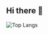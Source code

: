## Hi there 👋
![Top Langs](https://github-readme-stats.vercel.app/api/top-langs/?username=tsoding&layout=compact)
